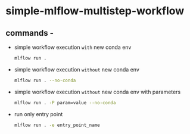 # simple-mlflow-multistep-workflow

## commands -

* simple workflow execution `with` new conda env
    ```bash
    mlflow run .
    ```

* simple workflow execution `without` new conda env
    ```bash
    mlflow run . --no-conda
    ```

* simple workflow execution `without` new conda env with parameters
    ```bash
    mlflow run . -P param=value --no-conda
    ```

* run only entry point 
    ```bash
    mlflow run . -e entry_point_name
    ```